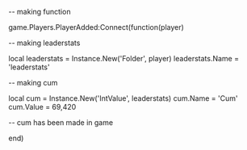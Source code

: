 -- making function

game.Players.PlayerAdded:Connect(function(player)

-- making leaderstats

  local leaderstats = Instance.New('Folder', player)
  leaderstats.Name = 'leaderstats'
 
  -- making cum
  
  local cum = Instance.New('IntValue', leaderstats)
  cum.Name = 'Cum'
  cum.Value = 69,420
  
  -- cum has been made in game
  
end)
